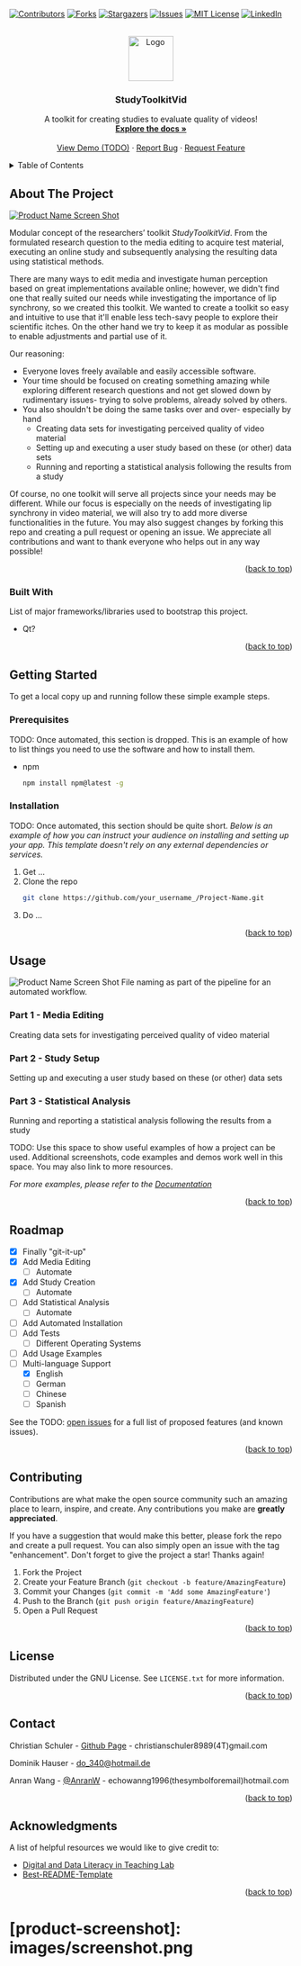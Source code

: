 <a name="readme-top"></a>

<!-- PROJECT SHIELDS -->
<!--
*** We are using markdown "reference style" links for readability.
*** Reference links are enclosed in brackets [ ] instead of parentheses ( ).
*** See the bottom of this document for the declaration of the reference variables
*** for contributors-url, forks-url, etc. This is an optional, concise syntax you may use.
*** https://www.markdownguide.org/basic-syntax/#reference-style-links
-->
[![Contributors][contributors-shield]][contributors-url]
[![Forks][forks-shield]][forks-url]
[![Stargazers][stars-shield]][stars-url]
[![Issues][issues-shield]][issues-url]
[![MIT License][license-shield]][license-url]
[![LinkedIn][linkedin-shield]][linkedin-url]



<!-- PROJECT LOGO -->
<br />
<div align="center">
  <a href="https://github.com/christianschuler8989/StudyToolkitVid">
    <img src="images/logo.png" alt="Logo" width="80" height="80">
  </a>

  <h3 align="center">StudyToolkitVid</h3>

  <p align="center">
    A toolkit for creating studies to evaluate quality of videos!
    <br />
    <a href="https://github.com/christianschuler8989/StudyToolkitVid/tree/main/docs"><strong>Explore the docs »</strong></a>
    <br />
    <br />
    <a href="https://github.com/christianschuler8989/StudyToolkitVid">View Demo (TODO)</a>
    ·
    <a href="https://github.com/christianschuler8989/StudyToolkitVid/issues">Report Bug</a>
    ·
    <a href="https://github.com/christianschuler8989/StudyToolkitVid/issues">Request Feature</a>
  </p>
</div>



<!-- TABLE OF CONTENTS -->
<details>
  <summary>Table of Contents</summary>
  <ol>
    <li>
      <a href="#about-the-project">About The Project</a>
      <ul>
        <li><a href="#built-with">Built With</a></li>
      </ul>
    </li>
    <li>
      <a href="#getting-started">Getting Started</a>
      <ul>
        <li><a href="#prerequisites">Prerequisites</a></li>
        <li><a href="#installation">Installation</a></li>
      </ul>
    </li>
    <li><a href="#usage">Usage</a></li>
    <li><a href="#roadmap">Roadmap</a></li>
    <li><a href="#contributing">Contributing</a></li>
    <li><a href="#license">License</a></li>
    <li><a href="#contact">Contact</a></li>
    <li><a href="#acknowledgments">Acknowledgments</a></li>
  </ol>
</details>



<!-- ABOUT THE PROJECT -->
## About The Project

[![Product Name Screen Shot][screenshot-pipeline]](https://github.com/christianschuler8989/StudyToolkitVid)

Modular concept of the researchers’ toolkit _StudyToolkitVid_. From the formulated research question to the media editing to acquire test material, executing an online study and subsequently analysing the resulting data using statistical methods.

There are many ways to edit media and investigate human perception based on great implementations available online; however, we didn't find one that really suited our needs while investigating the importance of lip synchrony, so we created this toolkit. We wanted to create a toolkit so easy and intuitive to use that it'll enable less tech-savy people to explore their scientific itches. On the other hand we try to keep it as modular as possible to enable adjustments and partial use of it.

Our reasoning:
* Everyone loves freely available and easily accessible software.
* Your time should be focused on creating something amazing while exploring different research questions and not get slowed down by rudimentary issues- trying to solve problems, already solved by others.
* You also shouldn't be doing the same tasks over and over- especially by hand
  + Creating data sets for investigating perceived quality of video material
  + Setting up and executing a user study based on these (or other) data sets
  + Running and reporting a statistical analysis following the results from a study

Of course, no one toolkit will serve all projects since your needs may be different. While our focus is especially on the needs of investigating lip synchrony in video material, we will also try to add more diverse functionalities in the future. You may also suggest changes by forking this repo and creating a pull request or opening an issue. We appreciate all contributions and want to thank everyone who helps out in any way possible!

<p align="right">(<a href="#readme-top">back to top</a>)</p>



### Built With

List of major frameworks/libraries used to bootstrap this project.

* Qt?

<p align="right">(<a href="#readme-top">back to top</a>)</p>



<!-- GETTING STARTED -->
## Getting Started

To get a local copy up and running follow these simple example steps.

### Prerequisites

TODO: Once automated, this section is dropped.
This is an example of how to list things you need to use the software and how to install them.
* npm
  ```sh
  npm install npm@latest -g
  ```

### Installation

TODO: Once automated, this section should be quite short.
_Below is an example of how you can instruct your audience on installing and setting up your app. This template doesn't rely on any external dependencies or services._

1. Get ...
2. Clone the repo
   ```sh
   git clone https://github.com/your_username_/Project-Name.git
   ```
3. Do ...

<p align="right">(<a href="#readme-top">back to top</a>)</p>



<!-- USAGE EXAMPLES -->
## Usage

![Product Name Screen Shot][screenshot-naming]
File naming as part of the pipeline for an automated workflow.


### Part 1 - Media Editing

Creating data sets for investigating perceived quality of video material



### Part 2 - Study Setup

Setting up and executing a user study based on these (or other) data sets



### Part 3 - Statistical Analysis

Running and reporting a statistical analysis following the results from a study




TODO: Use this space to show useful examples of how a project can be used. Additional screenshots, code examples and demos work well in this space. You may also link to more resources.

_For more examples, please refer to the [Documentation](https://github.com/christianschuler8989/StudyToolkitVid/tree/main/docs)_

<p align="right">(<a href="#readme-top">back to top</a>)</p>



<!-- ROADMAP -->
## Roadmap

- [x] Finally "git-it-up"
- [x] Add Media Editing
    - [ ] Automate
- [x] Add Study Creation
    - [ ] Automate
- [ ] Add Statistical Analysis
    - [ ] Automate
- [ ] Add Automated Installation
- [ ] Add Tests
    - [ ] Different Operating Systems
- [ ] Add Usage Examples
- [ ] Multi-language Support
    - [x] English
    - [ ] German
    - [ ] Chinese
    - [ ] Spanish

See the TODO: [open issues](https://github.com/christianschuler8989/StudyToolkitVid/issues) for a full list of proposed features (and known issues).

<p align="right">(<a href="#readme-top">back to top</a>)</p>



<!-- CONTRIBUTING -->
## Contributing

Contributions are what make the open source community such an amazing place to learn, inspire, and create. Any contributions you make are **greatly appreciated**.

If you have a suggestion that would make this better, please fork the repo and create a pull request. You can also simply open an issue with the tag "enhancement".
Don't forget to give the project a star! Thanks again!

1. Fork the Project
2. Create your Feature Branch (`git checkout -b feature/AmazingFeature`)
3. Commit your Changes (`git commit -m 'Add some AmazingFeature'`)
4. Push to the Branch (`git push origin feature/AmazingFeature`)
5. Open a Pull Request

<p align="right">(<a href="#readme-top">back to top</a>)</p>



<!-- LICENSE -->
## License

Distributed under the GNU License. See `LICENSE.txt` for more information.

<p align="right">(<a href="#readme-top">back to top</a>)</p>



<!-- CONTACT -->
## Contact

Christian Schuler - [Github Page](https://christianschuler8989.github.io/) - christianschuler8989(4T)gmail.com

Dominik Hauser - do_340@hotmail.de

Anran Wang - [@AnranW](https://github.com/AnranW) - echowanng1996(thesymbolforemail)hotmail.com

<p align="right">(<a href="#readme-top">back to top</a>)</p>



<!-- ACKNOWLEDGMENTS -->
## Acknowledgments

A list of helpful resources we would like to give credit to:

* [Digital and Data Literacy in Teaching Lab](https://www.isa.uni-hamburg.de/ddlitlab.html)
* [Best-README-Template](https://github.com/othneildrew/Best-README-Template) 

<p align="right">(<a href="#readme-top">back to top</a>)</p>



<!-- MARKDOWN LINKS & IMAGES -->
<!-- https://www.markdownguide.org/basic-syntax/#reference-style-links -->
[contributors-shield]: https://img.shields.io/github/contributors/christianschuler8989/StudyToolkitVid.svg?style=for-the-badge
[contributors-url]: https://github.com/christianschuler8989/StudyToolkitVid/graphs/contributors
[forks-shield]: https://img.shields.io/github/forks/christianschuler8989/StudyToolkitVid.svg?style=for-the-badge
[forks-url]: https://github.com/christianschuler8989/StudyToolkitVid/network/members
[stars-shield]: https://img.shields.io/github/stars/christianschuler8989/StudyToolkitVid.svg?style=for-the-badge
[stars-url]: https://github.com/christianschuler8989/StudyToolkitVid/stargazers
[issues-shield]: https://img.shields.io/github/issues/christianschuler8989/StudyToolkitVid.svg?style=for-the-badge
[issues-url]: https://github.com/christianschuler8989/StudyToolkitVid/issues
[license-shield]: https://img.shields.io/github/license/christianschuler8989/StudyToolkitVid.svg?style=for-the-badge
[license-url]: https://github.com/christianschuler8989/StudyToolkitVid/blob/main/LICENSE
[linkedin-shield]: https://img.shields.io/badge/-LinkedIn-black.svg?style=for-the-badge&logo=linkedin&colorB=555
[linkedin-url]: https://www.linkedin.com/in/christian-schuler-59090a177/
# [product-screenshot]: images/screenshot.png
[screenshot-pipeline]: images/StudyToolKitVid-pipelineFlow.png
[screenshot-naming]: images/StudyToolKitVid-dataNaming.png

